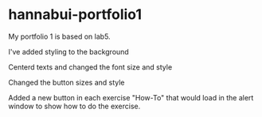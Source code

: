 # hannabui-portfolio1

My portfolio 1 is based on lab5. 

I've added styling to the background

Centerd texts and changed the font size and style

Changed the button sizes and style

Added a new button in each exercise "How-To" that would load in the alert window to show how to do the exercise.